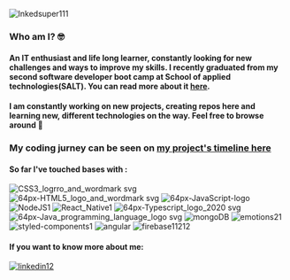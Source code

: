 ![Inkedsuper111](https://user-images.githubusercontent.com/55431514/94474780-67b8ff00-01ce-11eb-99d2-ded84e389c73.gif)


### Who am I? :nerd_face:
#### An IT enthusiast and life long learner, constantly looking for new challenges and ways to improve my skills. I recently graduated from my second software developer boot camp at School of applied technologies(SALT). You can read more about it [here](https://salt.study/).

#### I am constantly working on new projects, creating repos here and learning new, different technologies on the way. Feel free to browse around  :slightly_smiling_face:

### My coding jurney can be seen on [my project's timeline here](https://danijelamilenkovic.netlify.app/)

#### So far I've touched bases with : <br/>
![CSS3_logrro_and_wordmark svg](https://user-images.githubusercontent.com/55431514/94478860-275c7f80-01d4-11eb-8a4a-c63255f49bd7.png)  ![64px-HTML5_logo_and_wordmark svg](https://user-images.githubusercontent.com/55431514/94476432-c3848780-01d0-11eb-96ef-0ffa815224f1.png)   ![64px-JavaScript-logo](https://user-images.githubusercontent.com/55431514/94476437-c4b5b480-01d0-11eb-8d59-c69e4c802d05.png)   ![NodeJS1](https://user-images.githubusercontent.com/55431514/94477933-d26c3980-01d2-11eb-8e73-530cf28f1f65.png)  ![React_Native1](https://user-images.githubusercontent.com/55431514/94477771-a18c0480-01d2-11eb-89ff-915293488d66.png)   ![64px-Typescript_logo_2020 svg](https://user-images.githubusercontent.com/55431514/94476837-4d345500-01d1-11eb-9417-1f3fb979525c.png)   ![64px-Java_programming_language_logo svg](https://user-images.githubusercontent.com/55431514/94477299-faa76880-01d1-11eb-9ee1-9a19c36ee663.png)   ![mongoDB](https://user-images.githubusercontent.com/55431514/108751487-93080600-7542-11eb-9764-379c9f3206af.png)
![emotions21](https://user-images.githubusercontent.com/55431514/108751508-98fde700-7542-11eb-869a-bd1c5f5ff70f.jpeg)
![styled-components1](https://user-images.githubusercontent.com/55431514/108751517-9bf8d780-7542-11eb-9486-633eea550351.png)
![angular](https://user-images.githubusercontent.com/55431514/113322138-9bf3b080-9314-11eb-93b8-8805a491ca14.png)
![firebase11212](https://user-images.githubusercontent.com/55431514/113322230-b9287f00-9314-11eb-8fb9-e4cb552325df.png)



 #### If you want to know more about me: 
 [![linkedin12](https://user-images.githubusercontent.com/55431514/114263117-01fec880-99e4-11eb-801a-e975f30374fd.png)][1]


[1]: http://www.linkedin.com/in/danijela-milenkovic-926b0a57/

